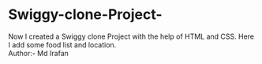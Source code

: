# Swiggy-clone-Project-
Now I created a Swiggy clone Project with the help of HTML and CSS. Here I add some food list and location.
<br>
Author:- Md Irafan
